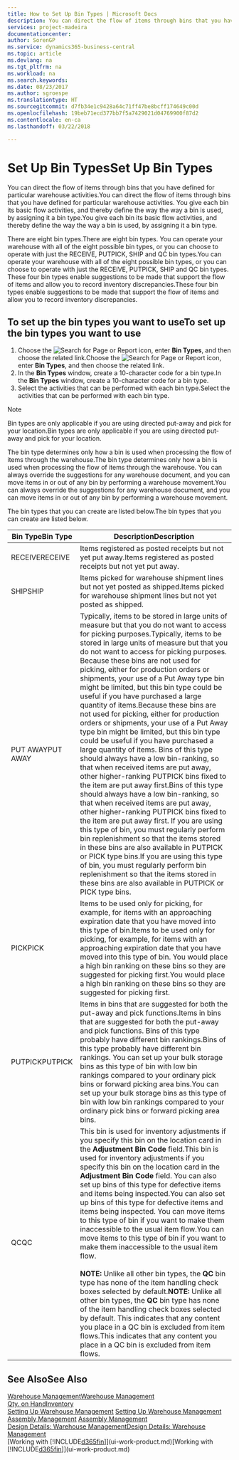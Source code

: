 ```yaml
---
title: How to Set Up Bin Types | Microsoft Docs
description: You can direct the flow of items through bins that you have defined for particular warehouse activities. You give each bin its basic flow activities, and thereby define the way the way a bin is used, by assigning it a bin type.
services: project-madeira
documentationcenter: 
author: SorenGP
ms.service: dynamics365-business-central
ms.topic: article
ms.devlang: na
ms.tgt_pltfrm: na
ms.workload: na
ms.search.keywords: 
ms.date: 08/23/2017
ms.author: sgroespe
ms.translationtype: HT
ms.sourcegitcommit: d7fb34e1c9428a64c71ff47be8bcff174649c00d
ms.openlocfilehash: 19beb71ecd377bb7f5a7429021d04769900f87d2
ms.contentlocale: en-ca
ms.lasthandoff: 03/22/2018

---
```

# <a name="set-up-bin-types"></a><span data-ttu-id="4116e-104">Set Up Bin Types</span><span class="sxs-lookup"><span data-stu-id="4116e-104">Set Up Bin Types</span></span>
<span data-ttu-id="4116e-105">You can direct the flow of items through bins that you have defined for particular warehouse activities.</span><span class="sxs-lookup"><span data-stu-id="4116e-105">You can direct the flow of items through bins that you have defined for particular warehouse activities.</span></span> <span data-ttu-id="4116e-106">You give each bin its basic flow activities, and thereby define the way the way a bin is used, by assigning it a bin type.</span><span class="sxs-lookup"><span data-stu-id="4116e-106">You give each bin its basic flow activities, and thereby define the way the way a bin is used, by assigning it a bin type.</span></span>  

<span data-ttu-id="4116e-107">There are eight bin types.</span><span class="sxs-lookup"><span data-stu-id="4116e-107">There are eight bin types.</span></span> <span data-ttu-id="4116e-108">You can operate your warehouse with all of the eight possible bin types, or you can choose to operate with just the RECEIVE, PUTPICK, SHIP and QC bin types.</span><span class="sxs-lookup"><span data-stu-id="4116e-108">You can operate your warehouse with all of the eight possible bin types, or you can choose to operate with just the RECEIVE, PUTPICK, SHIP and QC bin types.</span></span> <span data-ttu-id="4116e-109">These four bin types enable suggestions to be made that support the flow of items and allow you to record inventory discrepancies.</span><span class="sxs-lookup"><span data-stu-id="4116e-109">These four bin types enable suggestions to be made that support the flow of items and allow you to record inventory discrepancies.</span></span>  

## <a name="to-set-up-the-bin-types-you-want-to-use"></a><span data-ttu-id="4116e-110">To set up the bin types you want to use</span><span class="sxs-lookup"><span data-stu-id="4116e-110">To set up the bin types you want to use</span></span>  
1.  <span data-ttu-id="4116e-111">Choose the ![Search for Page or Report](media/ui-search/search_small.png "Search for Page or Report icon") icon, enter **Bin Types**, and then choose the related link.</span><span class="sxs-lookup"><span data-stu-id="4116e-111">Choose the ![Search for Page or Report](media/ui-search/search_small.png "Search for Page or Report icon") icon, enter **Bin Types**, and then choose the related link.</span></span>  
2.  <span data-ttu-id="4116e-112">In the **Bin Types** window, create a 10-character code for a bin type.</span><span class="sxs-lookup"><span data-stu-id="4116e-112">In the **Bin Types** window, create a 10-character code for a bin type.</span></span>  
3.  <span data-ttu-id="4116e-113">Select the activities that can be performed with each bin type.</span><span class="sxs-lookup"><span data-stu-id="4116e-113">Select the activities that can be performed with each bin type.</span></span>  

> [!NOTE]  
>  <span data-ttu-id="4116e-114">Bin types are only applicable if you are using directed put-away and pick for your location.</span><span class="sxs-lookup"><span data-stu-id="4116e-114">Bin types are only applicable if you are using directed put-away and pick for your location.</span></span>  

<span data-ttu-id="4116e-115">The bin type determines only how a bin is used when processing the flow of items through the warehouse.</span><span class="sxs-lookup"><span data-stu-id="4116e-115">The bin type determines only how a bin is used when processing the flow of items through the warehouse.</span></span> <span data-ttu-id="4116e-116">You can always override the suggestions for any warehouse document, and you can move items in or out of any bin by performing a warehouse movement.</span><span class="sxs-lookup"><span data-stu-id="4116e-116">You can always override the suggestions for any warehouse document, and you can move items in or out of any bin by performing a warehouse movement.</span></span>  

<span data-ttu-id="4116e-117">The bin types that you can create are listed below.</span><span class="sxs-lookup"><span data-stu-id="4116e-117">The bin types that you can create are listed below.</span></span>  

|<span data-ttu-id="4116e-118">Bin Type</span><span class="sxs-lookup"><span data-stu-id="4116e-118">Bin Type</span></span>|<span data-ttu-id="4116e-119">Description</span><span class="sxs-lookup"><span data-stu-id="4116e-119">Description</span></span>|  
|------------------|---------------------------------------|  
|<span data-ttu-id="4116e-120">RECEIVE</span><span class="sxs-lookup"><span data-stu-id="4116e-120">RECEIVE</span></span>|<span data-ttu-id="4116e-121">Items registered as posted receipts but not yet put away.</span><span class="sxs-lookup"><span data-stu-id="4116e-121">Items registered as posted receipts but not yet put away.</span></span>|  
|<span data-ttu-id="4116e-122">SHIP</span><span class="sxs-lookup"><span data-stu-id="4116e-122">SHIP</span></span>|<span data-ttu-id="4116e-123">Items picked for warehouse shipment lines but not yet posted as shipped.</span><span class="sxs-lookup"><span data-stu-id="4116e-123">Items picked for warehouse shipment lines but not yet posted as shipped.</span></span>|  
|<span data-ttu-id="4116e-124">PUT AWAY</span><span class="sxs-lookup"><span data-stu-id="4116e-124">PUT AWAY</span></span>|<span data-ttu-id="4116e-125">Typically, items to be stored in large units of measure but that you do not want to access for picking purposes.</span><span class="sxs-lookup"><span data-stu-id="4116e-125">Typically, items to be stored in large units of measure but that you do not want to access for picking purposes.</span></span> <span data-ttu-id="4116e-126">Because these bins are not used for picking, either for production orders or shipments, your use of a Put Away type bin might be limited, but this bin type could be useful if you have purchased a large quantity of items.</span><span class="sxs-lookup"><span data-stu-id="4116e-126">Because these bins are not used for picking, either for production orders or shipments, your use of a Put Away type bin might be limited, but this bin type could be useful if you have purchased a large quantity of items.</span></span> <span data-ttu-id="4116e-127">Bins of this type should always have a low bin-ranking, so that when received items are put away, other higher-ranking PUTPICK bins fixed to the item are put away first.</span><span class="sxs-lookup"><span data-stu-id="4116e-127">Bins of this type should always have a low bin-ranking, so that when received items are put away, other higher-ranking PUTPICK bins fixed to the item are put away first.</span></span> <span data-ttu-id="4116e-128">If you are using this type of bin, you must regularly perform bin replenishment so that the items stored in these bins are also available in PUTPICK or PICK type bins.</span><span class="sxs-lookup"><span data-stu-id="4116e-128">If you are using this type of bin, you must regularly perform bin replenishment so that the items stored in these bins are also available in PUTPICK or PICK type bins.</span></span>|  
|<span data-ttu-id="4116e-129">PICK</span><span class="sxs-lookup"><span data-stu-id="4116e-129">PICK</span></span>|<span data-ttu-id="4116e-130">Items to be used only for picking, for example, for items with an approaching expiration date that you have moved into this type of bin.</span><span class="sxs-lookup"><span data-stu-id="4116e-130">Items to be used only for picking, for example, for items with an approaching expiration date that you have moved into this type of bin.</span></span> <span data-ttu-id="4116e-131">You would place a high bin ranking on these bins so they are suggested for picking first.</span><span class="sxs-lookup"><span data-stu-id="4116e-131">You would place a high bin ranking on these bins so they are suggested for picking first.</span></span>|  
|<span data-ttu-id="4116e-132">PUTPICK</span><span class="sxs-lookup"><span data-stu-id="4116e-132">PUTPICK</span></span>|<span data-ttu-id="4116e-133">Items in bins that are suggested for both the put-away and pick functions.</span><span class="sxs-lookup"><span data-stu-id="4116e-133">Items in bins that are suggested for both the put-away and pick functions.</span></span> <span data-ttu-id="4116e-134">Bins of this type probably have different bin rankings.</span><span class="sxs-lookup"><span data-stu-id="4116e-134">Bins of this type probably have different bin rankings.</span></span> <span data-ttu-id="4116e-135">You can set up your bulk storage bins as this type of bin with low bin rankings compared to your ordinary pick bins or forward picking area bins.</span><span class="sxs-lookup"><span data-stu-id="4116e-135">You can set up your bulk storage bins as this type of bin with low bin rankings compared to your ordinary pick bins or forward picking area bins.</span></span>|  
|<span data-ttu-id="4116e-136">QC</span><span class="sxs-lookup"><span data-stu-id="4116e-136">QC</span></span>|<span data-ttu-id="4116e-137">This bin is used for inventory adjustments if you specify this bin on the location card in the **Adjustment Bin Code** field.</span><span class="sxs-lookup"><span data-stu-id="4116e-137">This bin is used for inventory adjustments if you specify this bin on the location card in the **Adjustment Bin Code** field.</span></span> <span data-ttu-id="4116e-138">You can also set up bins of this type for defective items and items being inspected.</span><span class="sxs-lookup"><span data-stu-id="4116e-138">You can also set up bins of this type for defective items and items being inspected.</span></span> <span data-ttu-id="4116e-139">You can move items to this type of bin if you want to make them inaccessible to the usual item flow.</span><span class="sxs-lookup"><span data-stu-id="4116e-139">You can move items to this type of bin if you want to make them inaccessible to the usual item flow.</span></span><br /><br /> <span data-ttu-id="4116e-140">**NOTE:** Unlike all other bin types, the **QC** bin type has none of the item handling check boxes selected by default.</span><span class="sxs-lookup"><span data-stu-id="4116e-140">**NOTE:** Unlike all other bin types, the **QC** bin type has none of the item handling check boxes selected by default.</span></span> <span data-ttu-id="4116e-141">This indicates that any content you place in a QC bin is excluded from item flows.</span><span class="sxs-lookup"><span data-stu-id="4116e-141">This indicates that any content you place in a QC bin is excluded from item flows.</span></span>|  

## <a name="see-also"></a><span data-ttu-id="4116e-142">See Also</span><span class="sxs-lookup"><span data-stu-id="4116e-142">See Also</span></span>
[<span data-ttu-id="4116e-143">Warehouse Management</span><span class="sxs-lookup"><span data-stu-id="4116e-143">Warehouse Management</span></span>](warehouse-manage-warehouse.md)  
[<span data-ttu-id="4116e-144">Qty. on Hand</span><span class="sxs-lookup"><span data-stu-id="4116e-144">Inventory</span></span>](inventory-manage-inventory.md)  
<span data-ttu-id="4116e-145">[Setting Up Warehouse Management](warehouse-setup-warehouse.md)   </span><span class="sxs-lookup"><span data-stu-id="4116e-145">[Setting Up Warehouse Management](warehouse-setup-warehouse.md)   </span></span>  
<span data-ttu-id="4116e-146">[Assembly Management](assembly-assemble-items.md)  </span><span class="sxs-lookup"><span data-stu-id="4116e-146">[Assembly Management](assembly-assemble-items.md)  </span></span>  
[<span data-ttu-id="4116e-147">Design Details: Warehouse Management</span><span class="sxs-lookup"><span data-stu-id="4116e-147">Design Details: Warehouse Management</span></span>](design-details-warehouse-management.md)  
<span data-ttu-id="4116e-148">[Working with [!INCLUDE[d365fin](includes/d365fin_md.md)]](ui-work-product.md)</span><span class="sxs-lookup"><span data-stu-id="4116e-148">[Working with [!INCLUDE[d365fin](includes/d365fin_md.md)]](ui-work-product.md)</span></span>


